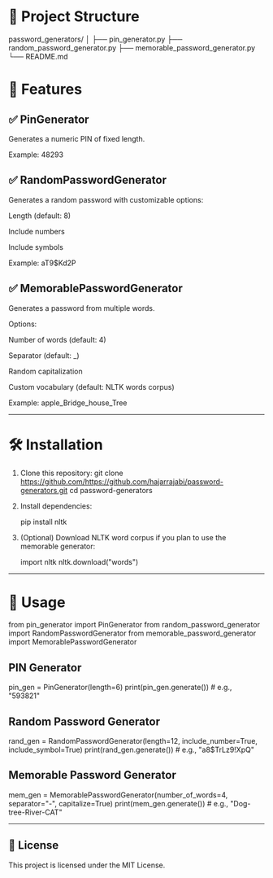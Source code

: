 # 📂 Project Structure
password_generators/
│
├── pin_generator.py
├── random_password_generator.py
├── memorable_password_generator.py
└── README.md

# 🚀 Features
## ✅ PinGenerator

Generates a numeric PIN of fixed length.

Example: 48293

## ✅ RandomPasswordGenerator

Generates a random password with customizable options:

Length (default: 8)

Include numbers

Include symbols

Example: aT9$Kd2P

## ✅ MemorablePasswordGenerator

  Generates a password from multiple words.

Options:

Number of words (default: 4)

Separator (default: _)

Random capitalization

Custom vocabulary (default: NLTK words corpus)

Example: apple_Bridge_house_Tree
***
# 🛠 Installation

1. Clone this repository:
git clone https://github.com/https://github.com/hajarrajabi/password-generators.git
cd password-generators
2. Install dependencies:

     pip install nltk


3. (Optional) Download NLTK word corpus if you plan to use the memorable generator:

    import nltk
nltk.download("words")
***

# 📌 Usage
from pin_generator import PinGenerator
from random_password_generator import RandomPasswordGenerator
from memorable_password_generator import MemorablePasswordGenerator

## PIN Generator
pin_gen = PinGenerator(length=6)
print(pin_gen.generate())  # e.g., "593821"

## Random Password Generator
rand_gen = RandomPasswordGenerator(length=12, include_number=True, include_symbol=True)
print(rand_gen.generate())  # e.g., "a8$TrLz9!XpQ"

## Memorable Password Generator
mem_gen = MemorablePasswordGenerator(number_of_words=4, separator="-", capitalize=True)
print(mem_gen.generate())  # e.g., "Dog-tree-River-CAT"

***
## 📜 License

This project is licensed under the MIT License.

